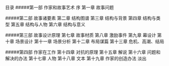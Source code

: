 目录
#####第一部 作家和故事艺术
序
第一章 故事问题

#####第二部 故事诸要素
第二章 结构图谱
第三章 结构与背景
第四章 结构与类型
第五章 结构与人物
第六章 结构与意义

#####第三部 故事设计原理
第七章 故事材质
第八章 激励事件
第九章 幕设计
第十章 场景设计
第十一章 场景分析
第十二章 布局谋篇
第十三章 危机、高潮、结局

#####第四部 作家在工作
第十四章 对抗的原理
第十五章 解说
第十六章 问题和解决的办法
第十七章 人物
第十八章 文本
第十九章 作家的创造办法
         淡出
		 
		 
		 
		 

